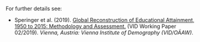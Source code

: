
For further details see:

* Speringer et al. (2019). <a href="https://www.oeaw.ac.at/fileadmin/subsites/Institute/VID/PDF/Publications/Working_Papers/WP2019_02.pdf" target="_blank">Global Reconstruction of Educational Attainment, 1950 to 2015: Methodology and Assessment.</a> (VID Working Paper 02/2019). *Vienna, Austria: Vienna Institute of Demography (VID/O&Auml;AW)*.
